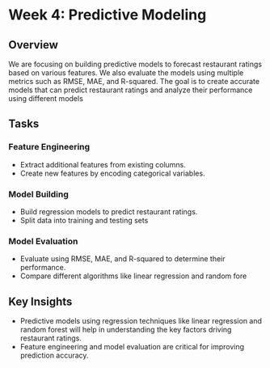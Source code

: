 # Week 4: Predictive Modeling 

## Overview
We are focusing on building predictive models to forecast restaurant ratings based on various features. We also evaluate the models using multiple metrics such as RMSE, MAE, and R-squared. The goal is to create accurate models that can predict restaurant ratings and analyze their performance using different models
## Tasks 
### Feature Engineering
- Extract additional features from existing columns.
- Create new features by encoding categorical variables.

### Model Building
- Build regression models to predict restaurant ratings.
- Split data into training and testing sets

### Model Evaluation
- Evaluate using RMSE, MAE, and R-squared to determine their performance.
- Compare different algorithms like linear regression and random fore

## Key Insights
- Predictive models using regression techniques like linear regression and random forest will help in understanding the key factors driving restaurant ratings.
- Feature engineering and model evaluation are critical for improving prediction accuracy.
